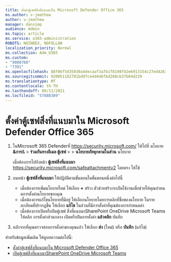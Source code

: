 ```yaml
---
title: ตั้งค่าตู้เซฟสิ่งที่แนบมาใน Microsoft Defender Office 365
ms.author: v-jmathew
author: v-jmathew
manager: dansimp
audience: Admin
ms.topic: article
ms.service: o365-administration
ROBOTS: NOINDEX, NOFOLLOW
localization_priority: Normal
ms.collection: Adm_O365
ms.custom:
- "9000760"
- "7391"
ms.openlocfilehash: 88f06f5d35030a4decaaf3a7b1f8198f42e6913154c27ed426373ad95a291a67
ms.sourcegitcommit: 920051182781bd97ce4d4d6fbd268cb37b84d239
ms.translationtype: MT
ms.contentlocale: th-TH
ms.lasthandoff: 08/11/2021
ms.locfileid: "57888389"
---
```

# <a name="set-up-safe-attachment-policies-in-microsoft-defender-for-office-365"></a>ตั้งค่าตู้เซฟสิ่งที่แนบมาใน Microsoft Defender Office 365

1. ในMicrosoft 365 Defenderที่ <https://security.microsoft.com/> ให้ไปที่ นโยบาย **&การ**& \> **ร่วมกันทางอีเมล ตู้เซฟ** \>  \> **นโยบายภัยคุกคามในส่วน** นโยบาย

   เมื่อต้องการไปยังหน้า **ตู้เซฟสิ่งที่แนบมา** <https://security.microsoft.com/safeattachmentv2> โดยตรง ให้ใช้

2. บนหน้า **ตู้เซฟสิ่งที่แนบมา** ให้ปฏิบัติตามขั้นตอนใดขั้นตอนหนึ่งต่อไปนี้
   - เมื่อต้องการเพิ่มนโยบายใหม่ ให้เลือก **+** สร้าง ตัวช่วยสร้างจะเปิดใช้งานเพื่อช่วยให้คุณกําหนดการตั้งค่านโยบายของคุณ
   - เมื่อต้องการแก้ไขนโยบายที่มีอยู่ ให้เลือกนโยบายโดยการคลิกที่ชื่อของนโยบาย ในรายละเอียดที่ปรากฏขึ้น ให้เลือก **แก้ไข** ในส่วนที่มีการตั้งค่าที่คุณต้องการกําหนดค่า
   - เมื่อต้องการเปิดหรือปิดตู้เซฟ สิ่งที่แนบมาSharePoint OneDrive Microsoft Teams ให้คลิก การตั้งค่าส่วนกลาง เปิดหรือปิดการตั้งค่า **แล้วคลิก** บันทึก

3. หลังจากที่คุณตรวจสอบการตั้งค่าของคุณแล้ว ให้เลือก **ส่ง** (ใหม่) หรือ **บันทึก** (แก้ไข)

สำหรับข้อมูลเพิ่มเติม ให้ดูบทความต่อไปนี้:

- [ตั้งค่าตู้เซฟสิ่งที่แนบมาใน Microsoft Defender Office 365](https://docs.microsoft.com/microsoft-365/security/office-365-security/set-up-safe-attachments-policies)
- [เปิดตู้เซฟสิ่งที่แนบมาSharePoint OneDrive Microsoft Teams](https://docs.microsoft.com/microsoft-365/security/office-365-security/turn-on-mdo-for-spo-odb-and-teams)
